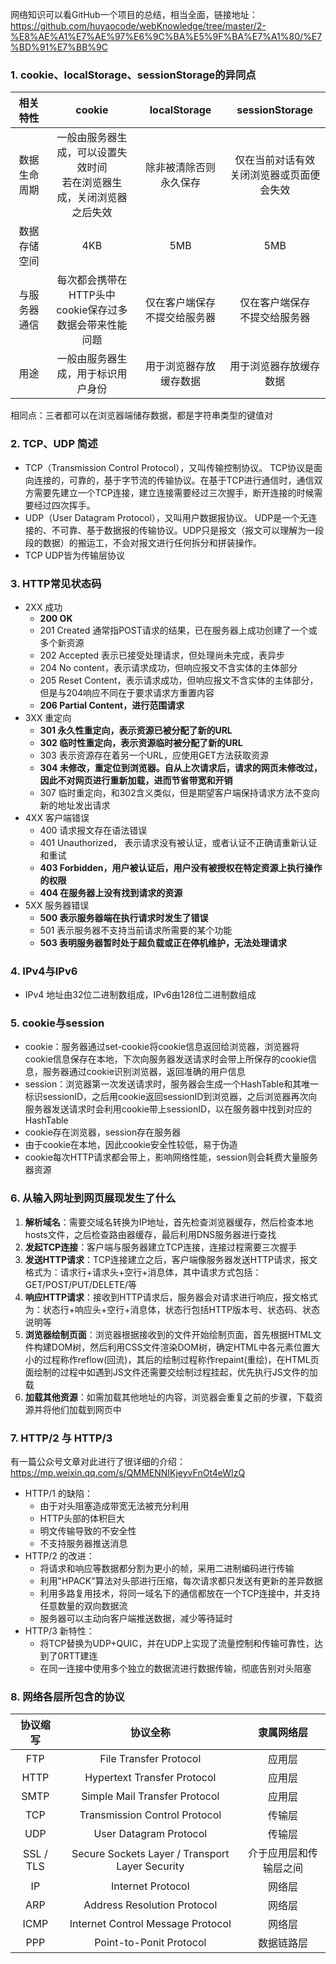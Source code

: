 网络知识可以看GitHub一个项目的总结，相当全面，链接地址：
<br>https://github.com/huyaocode/webKnowledge/tree/master/2-%E8%AE%A1%E7%AE%97%E6%9C%BA%E5%9F%BA%E7%A1%80/%E7%BD%91%E7%BB%9C

### 1. cookie、localStorage、sessionStorage的异同点

| 相关特性 | cookie | localStorage | sessionStorage |
| :---: | :---: | :---: | :---: |
| 数据生命周期 | 一般由服务器生成，可以设置失效时间<br>若在浏览器生成，关闭浏览器之后失效 | 除非被清除否则永久保存 | 仅在当前对话有效<br>关闭浏览器或页面便会失效|
| 数据存储空间 | 4KB | 5MB | 5MB |
| 与服务器通信 | 每次都会携带在HTTP头中<br>cookie保存过多数据会带来性能问题 | 仅在客户端保存<br>不提交给服务器 | 仅在客户端保存<br>不提交给服务器 |
| 用途 | 一般由服务器生成，用于标识用户身份 | 用于浏览器存放缓存数据 | 用于浏览器存放缓存数据 |

相同点：三者都可以在浏览器端储存数据，都是字符串类型的键值对

### 2. TCP、UDP 简述
+ TCP（Transmission Control Protocol），又叫传输控制协议。 TCP协议是面向连接的，可靠的，基于字节流的传输协议。在基于TCP进行通信时，通信双方需要先建立一个TCP连接，建立连接需要经过三次握手，断开连接的时候需要经过四次挥手。
+ UDP（User Datagram Protocol），又叫用户数据报协议。 UDP是一个无连接的、不可靠、基于数据报的传输协议。UDP只是报文（报文可以理解为一段段的数据）的搬运工，不会对报文进行任何拆分和拼装操作。
+ TCP UDP皆为传输层协议

### 3. HTTP常见状态码
+ 2XX 成功
    + **200 OK**
    + 201 Created 通常指POST请求的结果，已在服务器上成功创建了一个或多个新资源
    + 202 Accepted 表示已接受处理请求，但处理尚未完成，表异步
    + 204 No content，表示请求成功，但响应报文不含实体的主体部分
    + 205 Reset Content，表示请求成功，但响应报文不含实体的主体部分，但是与204响应不同在于要求请求方重置内容
    + **206 Partial Content，进行范围请求**
+ 3XX 重定向
    + **301 永久性重定向，表示资源已被分配了新的URL**
    + **302 临时性重定向，表示资源临时被分配了新的URL**
    + 303 表示资源存在着另一个URL，应使用GET方法获取资源
    + **304 未修改，重定位到浏览器。自从上次请求后，请求的网页未修改过，因此不对网页进行重新加载，进而节省带宽和开销**
    + 307 临时重定向，和302含义类似，但是期望客户端保持请求方法不变向新的地址发出请求
+ 4XX 客户端错误
    + 400 请求报文存在语法错误
    + 401 Unauthorized， 表示请求没有被认证，或者认证不正确请重新认证和重试
    + **403 Forbidden，用户被认证后，用户没有被授权在特定资源上执行操作的权限**
    + **404 在服务器上没有找到请求的资源**
+ 5XX 服务器错误
    + **500 表示服务器端在执行请求时发生了错误**
    + 501 表示服务器不支持当前请求所需要的某个功能
    + **503 表明服务器暂时处于超负载或正在停机维护，无法处理请求**

### 4. IPv4与IPv6
+ IPv4 地址由32位二进制数组成，IPv6由128位二进制数组成

### 5. cookie与session
+ cookie：服务器通过set-cookie将cookie信息返回给浏览器，浏览器将cookie信息保存在本地，下次向服务器发送请求时会带上所保存的cookie信息，服务器通过cookie识别浏览器，返回准确的用户信息
+ session：浏览器第一次发送请求时，服务器会生成一个HashTable和其唯一标识sessionID，之后用cookie返回sessionID到浏览器，之后浏览器再次向服务器发送请求时会利用cookie带上sessionID，以在服务器中找到对应的HashTable
+ cookie存在浏览器，session存在服务器
+ 由于cookie在本地，因此cookie安全性较低，易于伪造
+ cookie每次HTTP请求都会带上，影响网络性能，session则会耗费大量服务器资源

### 6. 从输入网址到网页展现发生了什么
1. **解析域名**：需要交域名转换为IP地址，首先检查浏览器缓存，然后检查本地hosts文件，之后检查路由器缓存，最后利用DNS服务器进行查找
2. **发起TCP连接**：客户端与服务器建立TCP连接，连接过程需要三次握手
3. **发送HTTP请求**：TCP连接建立之后，客户端像服务器发送HTTP请求，报文格式为：请求行+请求头+空行+消息体，其中请求方式包括：GET/POST/PUT/DELETE/等
4. **响应HTTP请求**：接收到HTTP请求后，服务器会对请求进行响应，报文格式为：状态行+响应头+空行+消息体，状态行包括HTTP版本号、状态码、状态说明等
5. **浏览器绘制页面**：浏览器根据接收到的文件开始绘制页面，首先根据HTML文件构建DOM树，然后利用CSS文件渲染DOM树，确定HTML中各元素位置大小的过程称作reflow(回流)，其后的绘制过程称作repaint(重绘)，在HTML页面绘制的过程中如遇到JS文件还需要交绘制过程挂起，优先执行JS文件的加载
6. **加载其他资源**：如需加载其他地址的内容，浏览器会重复之前的步骤，下载资源并将他们加载到网页中

### 7. HTTP/2 与 HTTP/3
有一篇公众号文章对此进行了很详细的介绍：https://mp.weixin.qq.com/s/QMMENNIKjeyvFnOt4eWIzQ
+ HTTP/1 的缺陷：
    + 由于对头阻塞造成带宽无法被充分利用
    + HTTP头部的体积巨大
    + 明文传输导致的不安全性
    + 不支持服务器推送消息
+ HTTP/2 的改进：
    + 将请求和响应等数据都分割为更小的帧，采用二进制编码进行传输
    + 利用"HPACK"算法对头部进行压缩，每次请求都只发送有更新的差异数据
    + 利用多路复用技术，将同一域名下的通信都放在一个TCP连接中，并支持任意数量的双向数据流
    + 服务器可以主动向客户端推送数据，减少等待延时
+ HTTP/3 新特性：
    + 将TCP替换为UDP+QUIC，并在UDP上实现了流量控制和传输可靠性，达到了0RTT建连
    + 在同一连接中使用多个独立的数据流进行数据传输，彻底告别对头阻塞

### 8. 网络各层所包含的协议

| 协议缩写 | 协议全称 | 隶属网络层 |
| :---: | :---: | :---: | 
| FTP | File Transfer Protocol | 应用层 |
| HTTP | Hypertext Transfer Protocol | 应用层 |
| SMTP | Simple Mail Transfer Protocol | 应用层 |
| TCP | Transmission Control Protocol | 传输层 |
| UDP | User Datagram Protocol | 传输层 |
| SSL / TLS | Secure Sockets Layer / Transport Layer Security | 介于应用层和传输层之间 |
| IP | Internet Protocol | 网络层 |
| ARP | Address Resolution Protocol | 网络层 |
| ICMP | Internet Control Message Protocol | 网络层 |
| PPP | Point-to-Ponit Protocol | 数据链路层 |









